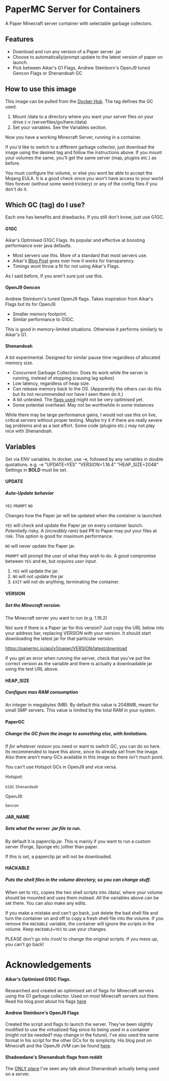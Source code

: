 # PaperMC Server for Containers
A Paper Minecraft server container with selectable garbage collectors.


## Features
* Download and run any version of a Paper server .jar
* Choose to automatically/prompt update to the latest version of paper on launch.
* Pick between Aikar's G1 Flags, Andrew Steinborn's OpenJ9 tuned Gencon Flags or Shenandoah GC

## How to use this image
This image can be pulled from the [Docker Hub](https://hub.docker.com/repository/docker/epicbusta/papermc-openj9). The tag defines the GC used.

1. Mount /data to a directory where you want your server files on your drive (-v /serverfiles/go/here:/data)
2. Set your variables. See the Variables section.

Now you have a working Minecraft Server, running in a container.

If you'd like to switch to a different garbage collector, just download the image using the desired tag and follow the instructions above. If you mount your volumes the same, you'll get the same server (map, plugins etc.) as before.

You must configure the volume, or else you wont be able to accept the Mojang EULA. It is a good check since you won't have access to your world files forever (without some weird trickery) or any of the config files if you don't do it.

## Which GC (tag) do I use?
Each one has benefits and drawbacks. If you still don't know, just use G1GC.

#### G1GC
Aikar's Optimised G1GC Flags. Its popular and effective at boosting performance over java defaults.
* Most servers use this. More of a standard that most servers use.
* Aikar's [Blog Post](https://aikar.co/2018/07/02/tuning-the-jvm-g1gc-garbage-collector-flags-for-minecraft/) goes over how it works for transparency.
* Timings wont throw a fit for not using Aikar's Flags.

As I said before, If you aren't sure just use this.

#### OpenJ9 Gencon
Andrew Steinborn's tuned OpenJ9 flags. Takes inspiration from Aikar's Flags but its for OpenJ9.
* Smaller memory footprint.
* Similar performance to G1GC.

This is good in memory-limited situations. Otherwise it performs similarly to Aikar's G1.

#### Shenandoah
A bit experimental. Designed for similar pause time regardless of allocated memory size.
* Concurrent Garbage Collection. Does its work while the server is running, instead of stopping (causing lag spikes)
* Low latency, regardless of heap size.
* Can release memory back to the OS. (Apparently the others can do this but its not recommended nor have I seen them do it.)
* A bit untested. The [flags used](https://www.reddit.com/r/admincraft/comments/bmn889/vanilla_minecraft_server_1141pre2_experiencing/emy79tk/) might not be very optimised yet.
* Some potential overhead. May not be worthwhile in some instances

While there may be large performance gains, I would not use this on live, critical servers without proper testing. Maybe try it if there are really severe lag problems and as a last effort. Some code (plugins etc.) may not play nice with Shenandoah.

## Variables
Set via ENV variables. In docker, use -e, followed by any variables in double quotations. e.g. -e "UPDATE=YES" "VERSION=1.16.4" "HEAP_SIZE=2048"
Settings in **BOLD** must be set.

#### **UPDATE**
##### Auto-Update behavior
`YES` `PROMPT` `NO`

Changes how the Paper jar will be updated when the container is launched.

`YES` will check and update the Paper jar on every container launch. *Potentially* risky. A (*incredibly rare*) bad PR to Paper may put your files at risk. This option is good for maximum performance.

`NO` will never update the Paper jar.

`PROMPT` will prompt the user of what they wish to do. A good compromise between `YES` and `NO`, but *requires user input.*

1. `YES` will update the jar.
2. `NO` will not update the jar
3. `EXIT` will not do anything, terminating the container.

#### **VERSION**
##### Set the Minecraft version.
The Minecraft server you want to run (e.g. 1.16.2)

Not sure if there is a Paper jar for this version? Just copy the URL below into your address bar, replacing VERSION with your version. It should start downloading the latest jar for that particular version.

https://papermc.io/api/v1/paper/VERSION/latest/download

If you get an error when running the server, check that you've put the correct version as the variable and there is actually a downloadable jar using the test URL above.

#### **HEAP_SIZE**
##### Configure max RAM consumption
An integer in megabytes (MB). By default this value is 2048MB, meant for small SMP servers.
This value is limited by the total RAM in your system.

#### PaperGC
##### Change the GC from the image to something else, with limitations.
If *for whatever reason* you need or want to switch GC, you can do so here. Its recommended to leave this alone, since its already set from the image. Also there aren't many GCs available in this image so there isn't much point.

You can't use Hotspot GCs in OpenJ9 and vice versa.

Hotspot:

`G1GC` `Shenandoah`

OpenJ9:

`Gencon`

#### JAR_NAME
##### Sets what the server .jar file to run.
By default it is paperclip.jar. This is mainly if you want to run a custom server (Forge, Sponge etc.)other than paper.

If this is set, a paperclip jar will not be downloaded.

#### HACKABLE
##### Puts the shell files in the volume directory, so you can change stuff.
When set to `YES`, copies the two shell scripts into /data/, where your volume should be mounted and uses them instead. All the variables above can be set there. You can also make any edits.

If you make a mistake and can't go back, just delete the bad shell file and turn the container on and off to copy a fresh shell file into the volume. If you remove the `HACKABLE` variable, the container will ignore the scripts in the volume. Keep `HACKABLE=YES` to use your changes.

PLEASE don't go into /root/ to change the original scripts. If you mess up, you can't go back!

# Acknowledgements
#### Aikar's Optimised G1GC Flags.
Researched and created an optimised set of flags for Minecraft servers using the G1 garbage collector. Used on most Minecraft servers out there.
Read his blog post about his flags [here](https://aikar.co/2018/07/02/tuning-the-jvm-g1gc-garbage-collector-flags-for-minecraft/)
#### Andrew Steinborn's OpenJ9 Flags
Created the script and flags to launch the server. They've been slightly modified to use the virtualized flag since its being used in a container (might not be needed? may change in the future). I've also used the same format in his script for the other GCs for its simplicity.
His blog post on Minecraft and the OpenJ9 JVM can be found [here](https://steinborn.me/posts/tuning-minecraft-openj9/).
#### Shadowdane's Shenandoah flags from reddit
The [ONLY place](https://www.reddit.com/r/admincraft/comments/bmn889/vanilla_minecraft_server_1141pre2_experiencing/emy79tk/) I've seen any talk about Shenandoah actually being used on a server.
